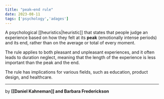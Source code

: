 ```yaml
---
title: "peak–end rule"
date: 2023-08-11
tags: ['psychology','adages']
---
```


A psychological [[heuristics|heuristic]] that states that people judge an experience based on how they felt at its **peak** (emotionally intense periods) and its end, rather than on the average or total of every moment. 

The rule applies to both pleasant and unpleasant experiences, and it often leads to duration neglect, meaning that the length of the experience is less important than the peak and the end. 

The rule has implications for various fields, such as education, product design, and healthcare.  

---

by **[[Daniel Kahneman]] and Barbara Frederickson**
